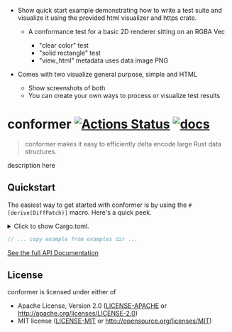 - Show quick start example demonstrating how to write a test suite and
  visualize it using the provided html visualizer and https crate.
  - A conformance test for a basic 2D renderer sitting on an RGBA Vec<u8>
    - "clear color" test
    - "solid rectangle" test
    - "view_html" metadata uses data image PNG

- Comes with two visualize general purpose, simple and HTML
  - Show screenshots of both
  - You can create your own ways to process or visualize test results


# conformer [![Actions Status](https://github.com/chinedufn/conformer/workflows/ci/badge.svg)](https://github.com/chinedufn/conformer/actions) [![docs](https://docs.rs/conformer/badge.svg)](https://docs.rs/conformer)

> conformer makes it easy to efficiently delta encode large Rust data structures.

description here

## Quickstart

The easiest way to get started with conformer is by using the `#[derive(DiffPatch)]` macro. Here's a quick peek.

<details>
<summary>
Click to show Cargo.toml.
</summary>

```toml
[dependencies]

conformer = { version = "0.1" }
```
</details>
<p></p>

```rust
// ... copy example from examples dir ...
```

[See the full API Documentation](https://docs.rs/conformer)

## License

conformer is licensed under either of

- Apache License, Version 2.0 ([LICENSE-APACHE][apache] or http://apache.org/licenses/LICENSE-2.0)
- MIT license ([LICENSE-MIT][mit] or http://opensource.org/licenses/MIT)

[apache]: ./LICENSE-APACHE
[mit]: ./LICENSE-MIT
